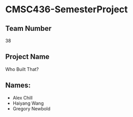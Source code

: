 # CMSC436-SemesterProject

## Team Number
38
## Project Name
Who Built That?
## Names:
- Alex Chill
- Haiyang Wang
- Gregory Newbold
